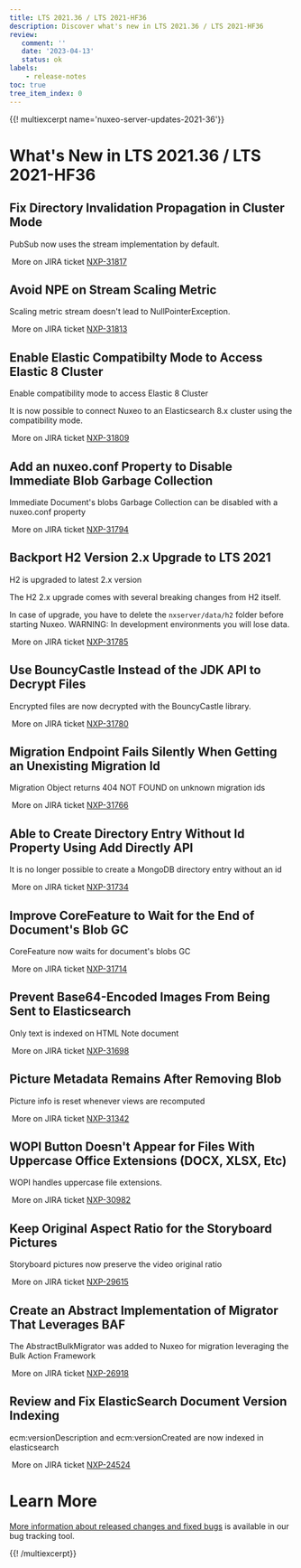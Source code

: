 ```yaml
---
title: LTS 2021.36 / LTS 2021-HF36
description: Discover what's new in LTS 2021.36 / LTS 2021-HF36
review:
   comment: ''
   date: '2023-04-13'
   status: ok
labels:
    - release-notes
toc: true
tree_item_index: 0
---
```


{{! multiexcerpt name='nuxeo-server-updates-2021-36'}}
# What's New in LTS 2021.36 / LTS 2021-HF36

## Fix Directory Invalidation Propagation in Cluster Mode


PubSub now uses the stream implementation by default.

<i class="fa fa-long-arrow-right" aria-hidden="true"></i>&nbsp;More on JIRA ticket [NXP-31817](https://jira.nuxeo.com/browse/NXP-31817)

## Avoid NPE on Stream Scaling Metric


Scaling metric stream doesn't lead to NullPointerException.

<i class="fa fa-long-arrow-right" aria-hidden="true"></i>&nbsp;More on JIRA ticket [NXP-31813](https://jira.nuxeo.com/browse/NXP-31813)

## Enable Elastic Compatibilty Mode to Access Elastic 8 Cluster


Enable compatibility mode to access Elastic 8 Cluster

It is now possible to connect Nuxeo to an Elasticsearch 8.x cluster using the compatibility mode.

<i class="fa fa-long-arrow-right" aria-hidden="true"></i>&nbsp;More on JIRA ticket [NXP-31809](https://jira.nuxeo.com/browse/NXP-31809)

## Add an nuxeo.conf Property to Disable Immediate Blob Garbage Collection


Immediate Document's blobs Garbage Collection can be disabled with a nuxeo.conf property

<i class="fa fa-long-arrow-right" aria-hidden="true"></i>&nbsp;More on JIRA ticket [NXP-31794](https://jira.nuxeo.com/browse/NXP-31794)

## Backport H2 Version 2.x Upgrade to LTS 2021


H2 is upgraded to latest 2.x version

The H2 2.x upgrade comes with several breaking changes from H2 itself.

In case of upgrade, you have to delete the `nxserver/data/h2` folder before starting Nuxeo.
WARNING: In development environments you will lose data.

<i class="fa fa-long-arrow-right" aria-hidden="true"></i>&nbsp;More on JIRA ticket [NXP-31785](https://jira.nuxeo.com/browse/NXP-31785)

## Use BouncyCastle Instead of the JDK API to Decrypt Files


Encrypted files are now decrypted with the BouncyCastle library.

<i class="fa fa-long-arrow-right" aria-hidden="true"></i>&nbsp;More on JIRA ticket [NXP-31780](https://jira.nuxeo.com/browse/NXP-31780)

## Migration Endpoint Fails Silently When Getting an Unexisting Migration Id


Migration Object returns 404 NOT FOUND on unknown migration ids

<i class="fa fa-long-arrow-right" aria-hidden="true"></i>&nbsp;More on JIRA ticket [NXP-31766](https://jira.nuxeo.com/browse/NXP-31766)

## Able to Create Directory Entry Without Id Property Using Add Directly API


It is no longer possible to create a MongoDB directory entry without an id

<i class="fa fa-long-arrow-right" aria-hidden="true"></i>&nbsp;More on JIRA ticket [NXP-31734](https://jira.nuxeo.com/browse/NXP-31734)

## Improve CoreFeature to Wait for the End of Document's Blob GC


CoreFeature now waits for document's blobs GC

<i class="fa fa-long-arrow-right" aria-hidden="true"></i>&nbsp;More on JIRA ticket [NXP-31714](https://jira.nuxeo.com/browse/NXP-31714)

## Prevent Base64-Encoded Images From Being Sent to Elasticsearch


Only text is indexed on HTML Note document

<i class="fa fa-long-arrow-right" aria-hidden="true"></i>&nbsp;More on JIRA ticket [NXP-31698](https://jira.nuxeo.com/browse/NXP-31698)

## Picture Metadata Remains After Removing Blob


Picture info is reset whenever views are recomputed

<i class="fa fa-long-arrow-right" aria-hidden="true"></i>&nbsp;More on JIRA ticket [NXP-31342](https://jira.nuxeo.com/browse/NXP-31342)

## WOPI Button Doesn't Appear for Files With Uppercase Office Extensions (DOCX, XLSX, Etc)


WOPI handles uppercase file extensions.

<i class="fa fa-long-arrow-right" aria-hidden="true"></i>&nbsp;More on JIRA ticket [NXP-30982](https://jira.nuxeo.com/browse/NXP-30982)

## Keep Original Aspect Ratio for the Storyboard Pictures


Storyboard pictures now preserve the video original ratio

<i class="fa fa-long-arrow-right" aria-hidden="true"></i>&nbsp;More on JIRA ticket [NXP-29615](https://jira.nuxeo.com/browse/NXP-29615)

## Create an Abstract Implementation of Migrator That Leverages BAF


The AbstractBulkMigrator was added to Nuxeo for migration leveraging the Bulk Action Framework

<i class="fa fa-long-arrow-right" aria-hidden="true"></i>&nbsp;More on JIRA ticket [NXP-26918](https://jira.nuxeo.com/browse/NXP-26918)

## Review and Fix ElasticSearch Document Version Indexing


ecm:versionDescription and ecm:versionCreated are now indexed in elasticsearch

<i class="fa fa-long-arrow-right" aria-hidden="true"></i>&nbsp;More on JIRA ticket [NXP-24524](https://jira.nuxeo.com/browse/NXP-24524)


# Learn More

[More information about released changes and fixed bugs](https://jira.nuxeo.com/secure/ReleaseNote.jspa?projectId=10011&version=22239) is available in our bug tracking tool.

{{! /multiexcerpt}}
